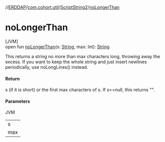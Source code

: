 //[ERDDAP](../../../index.md)/[com.cohort.util](../index.md)/[ScriptString2](index.md)/[noLongerThan](no-longer-than.md)

# noLongerThan

[JVM]\
open fun [noLongerThan](no-longer-than.md)(s: [String](https://docs.oracle.com/en/java/javase/17/docs/api/java.base/java/lang/String.html), max: Int): [String](https://docs.oracle.com/en/java/javase/17/docs/api/java.base/java/lang/String.html)

This returns a string no more than max characters long, throwing away the excess. If you want to keep the whole string and just insert newlines periodically, use noLongLines() instead.

#### Return

s (if it is short) or the first max characters of s. If s==null, this returns &quot;&quot;.

#### Parameters

JVM

| |
|---|
| s |
| max |